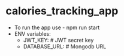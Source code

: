# calories_tracking_app
* To run the app use - npm run start <br>
* ENV variables:
     * JWT_KEY: # JWT secret key
     * DATABASE_URL: # Mongodb URL


